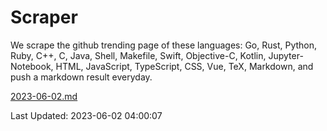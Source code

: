 # Scraper

We scrape the github trending page of these languages: Go, Rust, Python, Ruby, C++, C, Java, Shell, Makefile, Swift, Objective-C, Kotlin, Jupyter-Notebook, HTML, JavaScript, TypeScript, CSS, Vue, TeX, Markdown, and push a markdown result everyday.

[2023-06-02.md](https://github.com/yangwenmai/github-trending-backup/blob/master/2023-06-02.md)

Last Updated: 2023-06-02 04:00:07